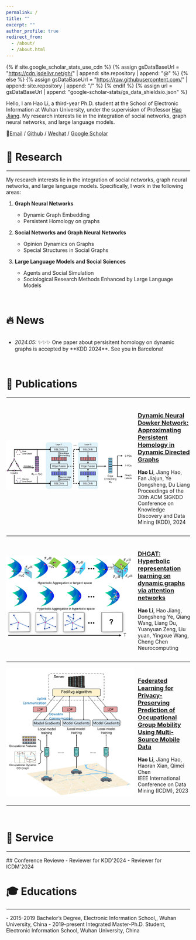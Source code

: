 ```yaml
---
permalink: /
title: ""
excerpt: ""
author_profile: true
redirect_from: 
  - /about/
  - /about.html
---
```


<style>
  dl {
    margin-bottom: 60px; /* 调整这个值以获得合适的间距 */
    clear: both;
  }

  img {
    display: block;
    margin: 0px 10px 10px 0px; /* 图片居中 上右下左*/ 
    max-width: 100%; /* 限制图片最大宽度 */
  }

  hr {
    border: 1px solid #ebebeb; /* 调整分隔线的颜色和样式 */
    /* margin: 10px;  */
    clear: both; 
  }


  dl dd {
  color: #666; 
  margin-top: 5px; 
  margin-bottom: 5px;
}

  dl dd strong {
  font-weight: bold;
  color: black;
  }

  /* 下面添加publications部分的类选择器 */
  .publications {
  color: #333;
  }

  .publications strong {
  font-weight: bold;
  color: black; 
  }

    .co-first {
    color: red;
  }

</style>

{% if site.google_scholar_stats_use_cdn %}
{% assign gsDataBaseUrl = "https://cdn.jsdelivr.net/gh/" | append: site.repository | append: "@" %}
{% else %}
{% assign gsDataBaseUrl = "https://raw.githubusercontent.com/" | append: site.repository | append: "/" %}
{% endif %}
{% assign url = gsDataBaseUrl | append: "google-scholar-stats/gs_data_shieldsio.json" %}

<span class='anchor' id='about-me'></span>


Hello, I am Hao Li, a third-year Ph.D. student at the School of Electronic Information at Wuhan University, under the supervision of Professor [Hao Jiang](http://eis.whu.edu.cn/index/szdwDetail?rsh=00007828&newskind_id=20160320222026165YIdDsQIbgNtoE). My research interests lie in the integration of social networks, graph neural networks, and large language models.

🌟[Email](whulh@whu.edu.cn) / [Github](https://github.com/Lihaogx) / [Wechat](../images/wechat.jpg) / [Google Scholar](https://scholar.google.com/citations?hl=zh-CN&user=xv78JsEAAAAJ)


# 🔎 Research 
<hr >
My research interests lie in the integration of social networks, graph neural networks, and large language models. Specifically, I work in the following areas:

1. **Graph Neural Networks**
   - Dynamic Graph Embedding
   - Persistent Homology on graphs

2. **Social Networks and Graph Neural Networks**
   - Opinion Dynamics on Graphs
   - Special Structures in Social Graphs

3. **Large Language Models and Social Sciences**
   - Agents and Social Simulation
   - Sociological Research Methods Enhanced by Large Language Models
<br/>

# 🔥 News


<div style="max-height: 200px; overflow-y: auto;">
<ul>
  <li><em>2024.05:</em> ✨✨✨ One paper about persisitent homology on dynamic graphs is accepted by **KDD 2024**. See you in Barcelona!</li>
</ul>
</div>

<br/>


# 📃 Publications 
<hr >

<div style="display: flex; align-items: center;">
  <img src="../images/DNDN.jpg" alt="Dynamic Neural Dowker Networks" style="width: 350px;">
  <div>
    <h3><a href="https://dl.acm.org/doi/abs/10.1145/3637528.3671980" target="_blank">Dynamic Neural Dowker Network: Approximating Persistent Homology in Dynamic Directed Graphs</a></h3>
    <p><strong>Hao Li</strong>, Jiang Hao, Fan Jiajun, Ye Dongsheng, Du Liang<br>
    Proceedings of the 30th ACM SIGKDD Conference on Knowledge Discovery and Data Mining (KDD), 2024</p>
  </div>
</div>



<hr >
<div style="display: flex; align-items: center;">
  <img src="../images/DHGAT.jpg" alt="DHGAT" style="width: 350px;">
  <div>
    <h3><a href="https://www.sciencedirect.com/science/article/abs/pii/S092523122301161X" target="_blank">DHGAT: Hyperbolic representation learning on dynamic graphs via attention networks</a></h3>
    <p><strong>Hao Li</strong>, Hao Jiang, Dongsheng Ye, Qiang Wang, Liang Du, Yuanyuan Zeng, Liu yuan, Yingxue Wang, Cheng Chen<br>
    Neurocomputing</p>
  </div>
</div>


<hr >
<div style="display: flex; align-items: center;">
  <img src="../images/fedogm.jpg" alt="Prediction of Occupational Group Mobility" style="width: 350px;">
  <div>
    <h3><a href="https://ieeexplore.ieee.org/abstract/document/10415798/" target="_blank">Federated Learning for Privacy-Preserving Prediction of Occupational Group Mobility Using Multi-Source Mobile Data</a></h3>
    <p><strong>Hao Li</strong>, Jiang Hao, Haoran Xian, Qimei Chen<br>
    IEEE International Conference on Data Mining (ICDM), 2023</p>
  </div>
</div>


<hr >
<br/>


# 📝 Service
<hr >
## Conference Reviewe
- Reviewer for KDD'2024
- Reviewer for ICDM'2024

# 🎓 Educations
<hr >
- 2015-2019 Bachelor’s Degree, Electronic Information School,, Wuhan University, China
- 2019-present Integrated Master-Ph.D. Student,  Electronic Information School, Wuhan University, China

